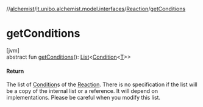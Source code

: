 //[alchemist](../../../index.md)/[it.unibo.alchemist.model.interfaces](../index.md)/[Reaction](index.md)/[getConditions](get-conditions.md)

# getConditions

[jvm]\
abstract fun [getConditions](get-conditions.md)(): [List](https://docs.oracle.com/javase/8/docs/api/java/util/List.html)<[Condition](../-condition/index.md)<[T](../-action/index.md)>>

#### Return

The list of [Condition](../-condition/index.md)s of the [Reaction](index.md). There is no specification if the list will be a copy of the internal list or a reference. It will depend on implementations. Please be careful when you modify this list.
